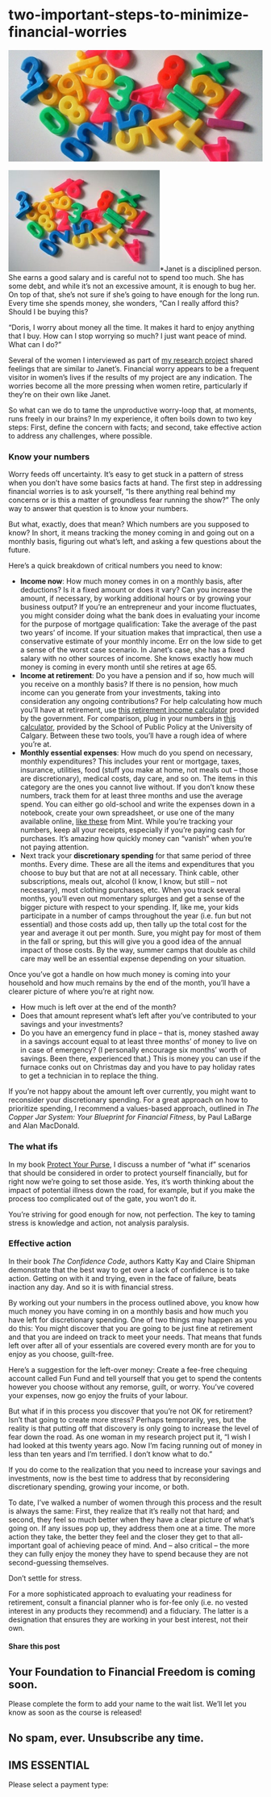 # two-important-steps-to-minimize-financial-worries
![by the numbers](attachments/by-the-numbers-1254356-1279x856-qdc6cpthe1jg09nepcheyd0ymqwyqy89x64timb4aw.jpg)

![](attachments/by-the-numbers-1254356-1279x856-300x201.jpg)\*Janet is a disciplined person. She earns a good salary and is careful not to spend too much. She has some debt, and while it’s not an excessive amount, it is enough to bug her. On top of that, she’s not sure if she’s going to have enough for the long run. Every time she spends money, she wonders, “Can I really afford this? Should I be buying this?

“Doris, I worry about money all the time. It makes it hard to enjoy anything that I buy. How can I stop worrying so much? I just want peace of mind. What can I do?”

Several of the women I interviewed as part of [my research project](https://yflmainprod.wpengine.com/2017/09/tell-me-what-you-want-what-you-really-really-want-my-research-project-on-women-and-money/) shared feelings that are similar to Janet’s. Financial worry appears to be a frequent visitor in women’s lives if the results of my project are any indication. The worries become all the more pressing when women retire, particularly if they’re on their own like Janet.

So what can we do to tame the unproductive worry-loop that, at moments, runs freely in our brains? In my experience, it often boils down to two key steps: First, define the concern with facts; and second, take effective action to address any challenges, where possible.

### Know your numbers

Worry feeds off uncertainty. It’s easy to get stuck in a pattern of stress when you don’t have some basics facts at hand. The first step in addressing financial worries is to ask yourself, “Is there anything real behind my concerns or is this a matter of groundless fear running the show?” The only way to answer that question is to know your numbers.

But what, exactly, does that mean? Which numbers are you supposed to know? In short, it means tracking the money coming in and going out on a monthly basis, figuring out what’s left, and asking a few questions about the future.

Here’s a quick breakdown of critical numbers you need to know:

- **Income now**: How much money comes in on a monthly basis, after deductions? Is it a fixed amount or does it vary? Can you increase the amount, if necessary, by working additional hours or by growing your business output? If you’re an entrepreneur and your income fluctuates, you might consider doing what the bank does in evaluating your income for the purpose of mortgage qualification: Take the average of the past two years’ of income. If your situation makes that impractical, then use a conservative estimate of your monthly income. Err on the low side to get a sense of the worst case scenario. In Janet’s case, she has a fixed salary with no other sources of income. She knows exactly how much money is coming in every month until she retires at age 65.
- **Income at retirement**: Do you have a pension and if so, how much will you receive on a monthly basis? If there is no pension, how much income can you generate from your investments, taking into consideration any ongoing contributions? For help calculating how much you’ll have at retirement, use [this retirement income calculator](https://srv111.services.gc.ca/generalinformation/index) provided by the government. For comparison, plug in your numbers in [this calculator](http://canada.esplanner.com/), provided by the School of Public Policy at the University of Calgary. Between these two tools, you’ll have a rough idea of where you’re at.
- **Monthly essential expenses**: How much do you spend on necessary, monthly expenditures? This includes your rent or mortgage, taxes, insurance, utilities, food (stuff you make at home, not meals out – those are discretionary), medical costs, day care, and so on. The items in this category are the ones you cannot live without. If you don’t know these numbers, track them for at least three months and use the average spend. You can either go old-school and write the expenses down in a notebook, create your own spreadsheet, or use one of the many available online, [like these](https://www.mint.com/budgeting-3/monthly-budget-template-track-your-spending-by-month) from Mint. While you’re tracking your numbers, keep all your receipts, especially if you’re paying cash for purchases. It’s amazing how quickly money can “vanish” when you’re not paying attention.
- Next track your **discretionary spending** for that same period of three months. Every dime. These are all the items and expenditures that you choose to buy but that are not at all necessary. Think cable, other subscriptions, meals out, alcohol (I know, I know, but still – not necessary), most clothing purchases, etc. When you track several months, you’ll even out momentary splurges and get a sense of the bigger picture with respect to your spending. If, like me, your kids participate in a number of camps throughout the year (i.e. fun but not essential) and those costs add up, then tally up the total cost for the year and average it out per month. Sure, you might pay for most of them in the fall or spring, but this will give you a good idea of the annual impact of those costs. By the way, summer camps that double as child care may well be an essential expense depending on your situation.

Once you’ve got a handle on how much money is coming into your household and how much remains by the end of the month, you’ll have a clearer picture of where you’re at right now.

- How much is left over at the end of the month?
- Does that amount represent what’s left after you’ve contributed to your savings and your investments?
- Do you have an emergency fund in place – that is, money stashed away in a savings account equal to at least three months’ of money to live on in case of emergency? (I personally encourage six months’ worth of savings. Been there, experienced that.) This is money you can use if the furnace conks out on Christmas day and you have to pay holiday rates to get a technician in to replace the thing.

If you’re not happy about the amount left over currently, you might want to reconsider your discretionary spending. For a great approach on how to prioritize spending, I recommend a values-based approach, outlined in *The Copper Jar System: Your Blueprint for Financial Fitness*, by Paul LaBarge and Alan MacDonald.

### The what ifs

In my book [Protect Your Purse](https://www.amazon.ca/Protect-Your-Purse-Financial-Bankruptcies-ebook/dp/B071V8WPBW/ref=sr_1_1?ie=UTF8&qid=1509648765&sr=8-1&keywords=protect+your+purse), I discuss a number of “what if” scenarios that should be considered in order to protect yourself financially, but for right now we’re going to set those aside. Yes, it’s worth thinking about the impact of potential illness down the road, for example, but if you make the process too complicated out of the gate, you won’t do it.

You’re striving for good enough for now, not perfection. The key to taming stress is knowledge and action, not analysis paralysis.

### Effective action

In their book *The Confidence Code*, authors Katty Kay and Claire Shipman demonstrate that the best way to get over a lack of confidence is to take action. Getting on with it and trying, even in the face of failure, beats inaction any day. And so it is with financial stress.

By working out your numbers in the process outlined above, you know how much money you have coming in on a monthly basis and how much you have left for discretionary spending. One of two things may happen as you do this: You might discover that you are going to be just fine at retirement and that you are indeed on track to meet your needs. That means that funds left over after all of your essentials are covered every month are for you to enjoy as you choose, guilt-free.

Here’s a suggestion for the left-over money: Create a fee-free chequing account called Fun Fund and tell yourself that you get to spend the contents however you choose without any remorse, guilt, or worry. You’ve covered your expenses, now go enjoy the fruits of your labour.

But what if in this process you discover that you’re not OK for retirement? Isn’t that going to create more stress? Perhaps temporarily, yes, but the reality is that putting off that discovery is only going to increase the level of fear down the road. As one woman in my research project put it, “I wish I had looked at this twenty years ago. Now I’m facing running out of money in less than ten years and I’m terrified. I don’t know what to do.”

If you do come to the realization that you need to increase your savings and investments, now is the best time to address that by reconsidering discretionary spending, growing your income, or both.

To date, I’ve walked a number of women through this process and the result is always the same: First, they realize that it’s really not that hard; and second, they feel so much better when they have a clear picture of what’s going on. If any issues pop up, they address them one at a time. The more action they take, the better they feel and the closer they get to that all-important goal of achieving peace of mind. And – also critical – the more they can fully enjoy the money they have to spend because they are not second-guessing themselves.

Don’t settle for stress.

For a more sophisticated approach to evaluating your readiness for retirement, consult a financial planner who is for-fee only (i.e. no vested interest in any products they recommend) and a fiduciary. The latter is a designation that ensures they are working in your best interest, not their own.

#### Share this post

## Your Foundation to Financial Freedom is coming soon.

Please complete the form to add your name to the wait list. We’ll let you know as soon as the course is released!

## No spam, ever. Unsubscribe any time.

## IMS ESSENTIAL

Please select a payment type: